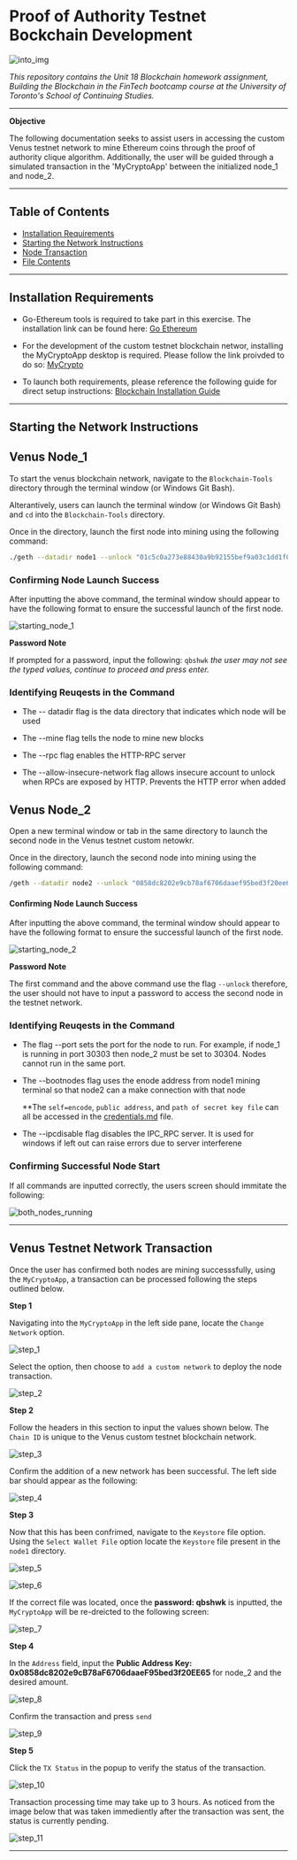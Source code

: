 # Proof of Authority Testnet Bockchain Development

![into_img](blockchain.png)

*This repository contains the Unit 18 Blockchain homework assignment, Building the Blockchain in the FinTech bootcamp course at the University of Toronto's School of Continuing Studies.*

---

**Objective**

The following documentation seeks to assist users in accessing the custom Venus testnet network to mine Ethereum coins through the proof of authority clique algorithm. Additionally, the user will be guided through a simulated transaction in the 'MyCryptoApp' between the initialized node_1 and node_2. 

---

## Table of Contents
- [Installation Requirements](#Installation-Requirements)
- [Starting the Network Instructions](#Starting-the-Network-Instructions)
- [Node Transaction](#Venus-Testnet-Network-Transaction)
- [File Contents](#File-Contents)

---

## Installation Requirements 

- Go-Ethereum tools is required to take part in this exercise. The installation link can be found here: [Go Ethereum](https://geth.ethereum.org/)

- For the development of the custom testnet blockchain networ, installing the MyCryptoApp desktop is required. Please follow the link proivded to do so: [MyCrypto](https://www.mycrypto.com/)

- To launch both requirements, please reference the following guide for direct setup instructions: [Blockchain Installation Guide](resources/blockchain-install-guide.md)

---

## Starting the Network Instructions 

## Venus Node_1

To start the venus blockchain network, navigate to the `Blockchain-Tools` directory through the terminal window (or Windows Git Bash). 

Alterantively, users can launch the terminal window (or Windows Git Bash) and `cd` into the `Blockchain-Tools` directory. 

Once in the directory, launch the first node into mining using the following command: 

```bash
./geth --datadir node1 --unlock "01c5c0a273e88430a9b92155bef9a03c1dd1f013" --mine --rpc --allow-insecure-unlock
```
### Confirming Node Launch Success 

After inputting the above command, the terminal window should appear to have the following format to ensure the successful launch of the first node. 

![starting_node_1](screenshots/starting_nodes/starting_node_1.png)

**Password Note**

If prompted for a password, input the following: `qbshwk` *the user may not see the typed values, continue to proceed and press enter.* 

### Identifying Reuqests in the Command

* The -- datadir flag is the data directory that indicates which node will be used

* The --mine flag tells the node to mine new blocks

* The --rpc flag enables the HTTP-RPC server

* The --allow-insecure-network flag allows insecure account to unlock when RPCs are exposed by HTTP. Prevents the HTTP error when added

## Venus Node_2 

Open a new terminal window or tab in the same directory to launch the second node in the Venus testnet custom netowkr. 

Once in the directory, launch the second node into mining using the following command: 

```bash
/geth --datadir node2 --unlock "0858dc8202e9cb78af6706daaef95bed3f20ee65" --mine --port 30304 --bootnodes "enode://277ca57b35e76729a0bcb4c0a10663dc3e6342b9509c483f4f12745f05881163f203b3867e1b81c470c325d7499949f86e4a9777b503ed4bfa8ca22eba355536@127.0.0.1:30303" --ipcdisable --allow-insecure-unlock
```

#### Confirming Node Launch Success 

After inputting the above command, the terminal window should appear to have the following format to ensure the successful launch of the first node. 

![starting_node_2](screenshots/starting_nodes/Starting_node_2.png)

**Password Note**

The first command and the above command use the flag `--unlock` therefore, the user should not have to input a password to access the second node in the testnet network. 

### Identifying Reuqests in the Command

* The flag --port sets the port for the node to run. For example, if node_1 is running in port 30303 then node_2 must be set to 30304. Nodes cannot run in the same port. 

* The --bootnodes flag uses the enode address from node1 mining terminal so that node2 can a make connection with that node

    **The `self=encode`, `public address`, and `path of secret key file` can all be accessed in the [credentials.md](POA_custom_network/credentials.md) file.  

* The --ipcdisable flag disables the IPC_RPC server. It is used for windows if left out can raise errors due to server interferene 

### Confirming Successful Node Start

If all commands are inputted correctly, the users screen should immitate the following: 

![both_nodes_running](screenshots/create_and_initialize_nodes/both_nodes_running.png)

---

## Venus Testnet Network Transaction

Once the user has confirmed both nodes are mining successsfully, using the `MyCryptoApp`, a transaction can be processed following the steps outlined below. 

**Step 1** 

Navigating into the `MyCryptoApp` in the left side pane, locate the `Change Network` option. 

![step_1](screenshots/Creating_a_Transaction/Wallet_Step_1.png)

Select the option, then choose to `add a custom network` to deploy the node transaction. 

![step_2](screenshots/Creating_a_Transaction/Wallet_Step_2.png)

**Step 2** 

Follow the headers in this section to input the values shown below. The `Chain ID` is unique to the Venus custom testnet blockchain network. 

![step_3](screenshots/Creating_a_Transaction/Wallet_Step_3.png)

Confirm the addition of a new network has been successful. The left side bar should appear as the following: 

![step_4](screenshots/Creating_a_Transaction/Wallet_Step_4.png)

**Step 3** 

Now that this has been confrimed, navigate to the `Keystore` file option. Using the `Select Wallet File` option locate the `Keystore` file present in the `node1` directory. 

![step_5](screenshots/Creating_a_Transaction/Wallet_Step_5.png)

![step_6](screenshots/Creating_a_Transaction/Wallet_Step_6.png)

If the correct file was located, once the **password: qbshwk** is inputted, the `MyCryptoApp` will be re-dreicted to the following screen: 

![step_7](screenshots/Creating_a_Transaction/Wallet_Step_7.png)

**Step 4** 

In the `Address` field, input the **Public Address Key: 0x0858dc8202e9cB78aF6706daaeF95bed3f20EE65** for node_2 and the desired amount.  

![step_8](screenshots/Creating_a_Transaction/Wallet_Step_8.png)

Confirm the transaction and press `send` 

![step_9](screenshots/Creating_a_Transaction/Wallet_Step_9.png)

**Step 5** 

Click the  `TX Status` in the popup to verify the status of the transaction.

![step_10](screenshots/Creating_a_Transaction/Wallet_Step_10.png)

Transaction processing time may take up to 3 hours. As noticed from the image below that was taken immediently after the transaction was sent, the status is currently pending. 

![step_11](screenshots/Creating_a_Transaction/Wallet_Step_11.png)

---
